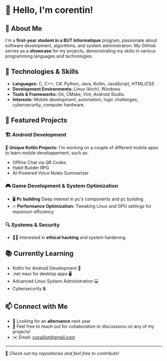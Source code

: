 # 👋 Hello, I'm corentin!

## 🚀 About Me

I'm a **first-year student in a BUT Informatique** program, passionate about software development, algorithms, and system administration. My GitHub serves as a **showcase** for my projects, demonstrating my skills in various programming languages and technologies.

## 🔧 Technologies & Skills

- **Languages:** C, C++, C#, Python, Java, Kotlin, JavaScript, HTML/CSS
- **Development Environments:** Linux (Arch), Windows
- **Tools & Frameworks:** Git, CMake, Vim, Android Studio.
- **Interests:** Mobile development, automation, logic challenges, cybersecurity, computer hardware.

## 📌 Featured Projects

### 🏗️ Android Development

📱 **Unique Kotlin Projects:** I'm working on a couple of different mobile apps to learn mobile developpement, such as:

- Offline Chat via QR Codes
- Habit Builder RPG
- AI-Powered Voice Notes Summarizer

### 🎮 Game Development & System Optimization

- 🖥️ **Pc building** Deep interest in pc's components and pc building
- 🔥 **Performance Optimization:** Tweaking Linux and GPU settings for maximum efficiency

### 🔍 Systems & Security

- 🏴‍☠️ Interested in **ethical hacking** and system hardening

## 📚 Currently Learning

- Kotlin for Android Development 📱 
- .net maui for desktop apps 🖥️
- Advanced Linux System Administration 💻
- Cybersecurity 🔒

## 📫 Connect with Me

- 💼 Looking for an **alternance** next year
- 📧 Feel free to reach out for collaboration or discussions on any of my projects!
- ✉️ Email: cocaillot@gmail.com
---

🚀 *Check out my repositories and feel free to contribute!*
